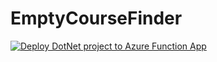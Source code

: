 # EmptyCourseFinder
[![Deploy DotNet project to Azure Function App](https://github.com/EndureBlackout/EmptyCourseFinderFunction/actions/workflows/main.yml/badge.svg)](https://github.com/EndureBlackout/EmptyCourseFinderFunction/actions/workflows/main.yml)
